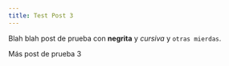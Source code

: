 ```yaml
---
title: Test Post 3
---
```


Blah blah post de prueba  con **negrita** y *cursiva* y `otras mierdas`.

Más post de prueba 3